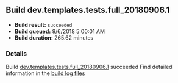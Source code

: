 ## Build dev.templates.tests.full_20180906.1
- **Build result:** `succeeded`
- **Build queued:** 9/6/2018 5:00:01 AM
- **Build duration:** 265.62 minutes
### Details
Build [dev.templates.tests.full_20180906.1](https://winappstudio.visualstudio.com/web/build.aspx?pcguid=a4ef43be-68ce-4195-a619-079b4d9834c2&builduri=vstfs%3a%2f%2f%2fBuild%2fBuild%2f26207) succeeded
Find detailed information in the [build log files](https://uwpctdiags.blob.core.windows.net/buildlogs/dev.templates.tests.full_20180906.1_logs.zip)

